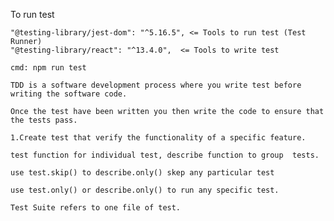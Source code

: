 To run test


    "@testing-library/jest-dom": "^5.16.5", <= Tools to run test (Test Runner)
    "@testing-library/react": "^13.4.0",  <= Tools to write test

    cmd: npm run test

    TDD is a software development process where you write test before writing the software code.

    Once the test have been written you then write the code to ensure that the tests pass.

    1.Create test that verify the functionality of a specific feature.

    test function for individual test, describe function to group  tests.

    use test.skip() to describe.only() skep any particular test

    use test.only() or describe.only() to run any specific test.

    Test Suite refers to one file of test.
